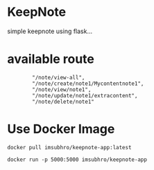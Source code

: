# KeepNote
simple keepnote using flask...




# available route
```
        "/note/view-all",
        "/note/create/note1/Mycontentnote1",
        "/note/view/note1",
        "/note/update/note1/extracontent",
        "/note/delete/note1"
```

# Use Docker Image 
```
docker pull imsubhro/keepnote-app:latest
```

```
docker run -p 5000:5000 imsubhro/keepnote-app
```
